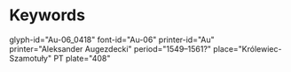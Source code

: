 # Keywords
glyph-id="Au-06_0418"
font-id="Au-06"
printer-id="Au"
printer="Aleksander Augezdecki"
period="1549–1561?"
place="Królewiec-Szamotuły"
PT plate="408"
